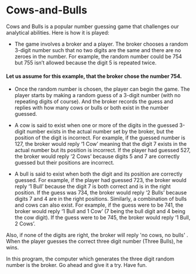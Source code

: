 # Cows-and-Bulls
Cows and Bulls is a popular number guessing game that challenges our analytical abilities. Here is how it is played:
- The game involves a broker and a player. The broker chooses a random 3-digit number such that no two digits are the same and there are no zeroes in the number. For example, the random number could be 754 but 755 isn’t allowed because the digit 5 is repeated twice.
#### Let us assume for this example, that the broker chose the number 754.
- Once the random number is chosen, the player can begin the game. The player starts by making a random guess of a 3-digit number (with no repeating digits of course). And the broker records the guess and replies with how many cows or bulls or both exist in the number guessed. 

- A cow is said to exist when one or more of the digits in the guessed 3-digit number exists in the actual number set by the broker, but the position of the digit is incorrect. For example, if the guessed number is 127, the broker would reply ‘1 Cow’ meaning that the digit 7 exists in the actual number but its position is incorrect. If the player had guessed 527, the broker would reply ‘2 Cows’ because digits 5 and 7 are correctly guessed but their positions are incorrect. 

- A bull is said to exist when both the digit and its position are correctly guessed. For example, if the player had guessed 723, the broker would reply ‘1 Bull’ because the digit 7 is both correct and is in the right position. If the guess was 734, the broker would reply ‘2 Bulls’ because digits 7 and 4 are in the right positions.
Similarly, a combination of bulls and cows can also exist. For example, if the guess were to be 741, the broker would reply ‘1 Bull and 1 Cow’ (7 being the bull digit and 4 being the cow digit). If the guess were to be 745, the broker would reply ‘1 Bull, 2 Cows’. 

Also, if none of the digits are right, the broker will reply 'no cows, no bulls' . When the player guesses the correct three digit number (Three Bulls), he wins. 

In this program, the computer which generates the three digit random number is the broker. Go ahead and give it a try. Have fun.  
